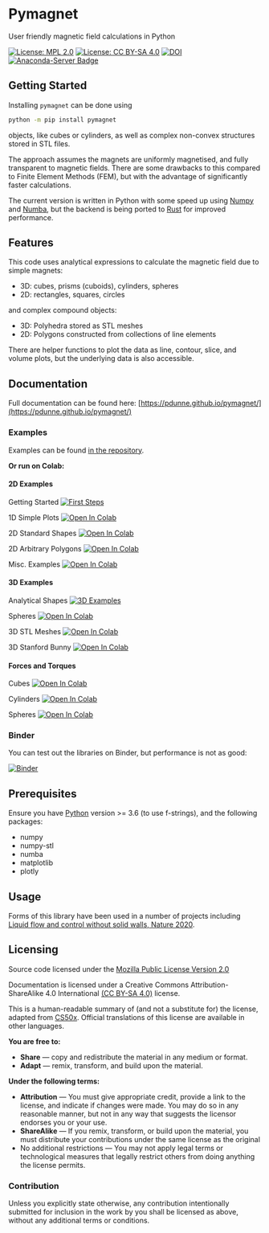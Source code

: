 # Pymagnet

User friendly magnetic field calculations in Python

[![License: MPL 2.0](https://img.shields.io/badge/License-MPL%202.0-blue.svg)](https://opensource.org/licenses/MPL-2.0)
[![License: CC BY-SA 4.0](https://img.shields.io/badge/License-CC%20BY--SA%204.0-lightgrey.svg)](https://creativecommons.org/licenses/by-sa/4.0/)
[![DOI](https://zenodo.org/badge/339667292.svg)](https://zenodo.org/badge/latestdoi/339667292)
[![Anaconda-Server Badge](https://anaconda.org/pdunne/pymagnet/badges/version.svg)](https://anaconda.org/pdunne/pymagnet)



## Getting Started

Installing `pymagnet` can be done using

```bash
python -m pip install pymagnet 
```

<!-- or

```bash
conda install -c pdunne pymagnet
``` -->

 objects, like cubes or cylinders, as well as complex non-convex structures stored in STL
files.

The approach assumes the magnets are uniformly magnetised, and fully transparent to magnetic fields.
There are some drawbacks to this compared to Finite Element Methods (FEM), but with the advantage of
significantly faster calculations.

The current version is written in Python with some speed up using [Numpy](https://numpy.org/) and
[Numba](https://numba.pydata.org/), but the backend is being ported to
[Rust](https://github.com/pdunne/magnet_rs) for improved performance.

## Features

This code uses analytical expressions to calculate the magnetic field due to
simple magnets:

* 3D: cubes, prisms (cuboids), cylinders, spheres
* 2D: rectangles, squares, circles

and complex compound objects:

* 3D: Polyhedra stored as STL meshes
* 2D: Polygons constructed from collections of line elements

There are helper functions to plot the data as line, contour, slice, and volume plots,
but the underlying data is also accessible.

## Documentation

Full documentation can be found here: [https://pdunne.github.io/pymagnet/](https://pdunne.github.io/pymagnet/)

### Examples

Examples can be found [in the repository](https://github.com/pdunne/pymagnet/tree/main/examples).

**Or run on Colab:**

#### 2D Examples

Getting Started [![First Steps](https://colab.research.google.com/assets/colab-badge.svg)](https://colab.research.google.com/github/pdunne/pymagnet/blob/main/examples/First%20Steps.ipynb)

1D Simple Plots [![Open In Colab](https://colab.research.google.com/assets/colab-badge.svg)](https://colab.research.google.com/github/pdunne/pymagnet/blob/main/examples/Fields/1D%20Examples.ipynb)

2D Standard Shapes [![Open In Colab](https://colab.research.google.com/assets/colab-badge.svg)](https://colab.research.google.com/github/pdunne/pymagnet/blob/main/examples/Fields/2D%20Examples.ipynb)

2D Arbitrary Polygons [![Open In Colab](https://colab.research.google.com/assets/colab-badge.svg)](https://colab.research.google.com/github/pdunne/pymagnet/blob/main/examples/Fields/2D%20PolyMagnet.ipynb)

Misc. Examples [![Open In Colab](https://colab.research.google.com/assets/colab-badge.svg)](https://colab.research.google.com/github/pdunne/pymagnet/blob/main/examples/Fields/Misc%20Examples.ipynb)

#### 3D Examples

Analytical Shapes [![3D Examples](https://colab.research.google.com/assets/colab-badge.svg)](https://colab.research.google.com/github/pdunne/pymagnet/blob/main/examples/Fields/3D%20Examples%20-%20Assemblies.ipynb)

Spheres [![Open In Colab](https://colab.research.google.com/assets/colab-badge.svg)](https://colab.research.google.com/github/pdunne/pymagnet/blob/main/examples/Fields/3D_Examples%20Spheres.ipynb)

3D STL Meshes [![Open In Colab](https://colab.research.google.com/assets/colab-badge.svg)](https://colab.research.google.com/github/pdunne/pymagnet/blob/main/examples/STL%20Magnets/STL%20Examples.ipynb)

3D Stanford Bunny [![Open In Colab](https://colab.research.google.com/assets/colab-badge.svg)](https://colab.research.google.com/github/pdunne/pymagnet/blob/main/examples/STL%20Magnets/Stanford%20Bunny.ipynb)

#### Forces and Torques

Cubes [![Open In Colab](https://colab.research.google.com/assets/colab-badge.svg)](https://colab.research.google.com/github/pdunne/pymagnet/blob/main/examples/Forces%20Torques/Cubes.ipynb)

Cylinders [![Open In Colab](https://colab.research.google.com/assets/colab-badge.svg)](https://colab.research.google.com/github/pdunne/pymagnet/blob/main/examples/Forces%20Torques/Cylinders.ipynb)

Spheres [![Open In Colab](https://colab.research.google.com/assets/colab-badge.svg)](https://colab.research.google.com/github/pdunne/pymagnet/blob/main/examples/Forces%20Torques/Spheres.ipynb)

### Binder

You can test out the libraries on Binder, but performance is not as good:

[![Binder](https://mybinder.org/badge_logo.svg)](https://mybinder.org/v2/gh/pdunne/pymagnet/main?filepath=examples)

## Prerequisites

Ensure you have [Python](https://www.anaconda.com/) version >= 3.6
 (to use f-strings), and the following packages:

* numpy
* numpy-stl
* numba
* matplotlib
* plotly

## Usage

Forms of this library have been used in a number of projects including [Liquid flow and control without solid walls, Nature 2020](https://www.nature.com/articles/s41586-020-2254-4).

## Licensing

Source code licensed under the [Mozilla Public License Version 2.0](https://www.mozilla.org/en-US/MPL/2.0/)

Documentation is licensed under a Creative Commons Attribution-ShareAlike 4.0 International [(CC BY-SA 4.0)](https://creativecommons.org/licenses/by-sa/4.0/) license.

This is a human-readable summary of (and not a substitute for) the license, adapted from [CS50x](https://cs50.harvard.edu/x/2021/license/). Official translations of this license are available in other languages.

**You are free to:**

* **Share** — copy and redistribute the material in any medium or format.
* **Adapt** — remix, transform, and build upon the material.

**Under the following terms:**

* **Attribution** — You must give appropriate credit, provide a link to the license, and indicate if changes were made. You may do so in any reasonable manner, but not in any way that suggests the licensor endorses you or your use.
* **ShareAlike** — If you remix, transform, or build upon the material, you must distribute your contributions under the same license as the original
* No additional restrictions — You may not apply legal terms or technological measures that legally restrict others from doing anything the license permits.

### Contribution

Unless you explicitly state otherwise, any contribution intentionally submitted
for inclusion in the work by you shall be licensed as above, without any
additional terms or conditions.
